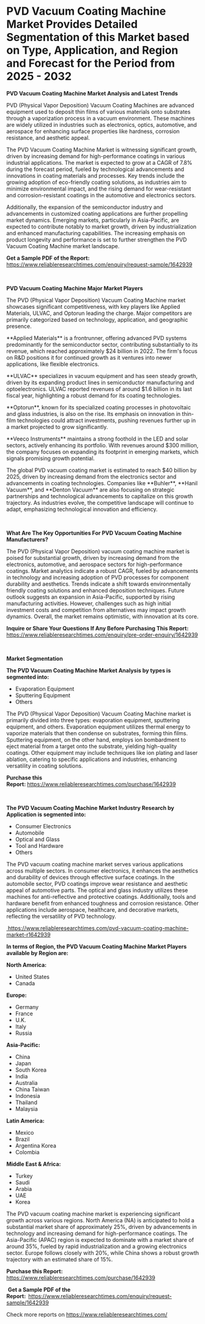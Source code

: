 <p><h1>PVD Vacuum Coating Machine Market Provides Detailed Segmentation of this Market based on Type, Application, and Region and Forecast for the Period from 2025 - 2032</h1></p><p><strong>PVD Vacuum Coating Machine Market Analysis and Latest Trends</strong></p>
<p><p>PVD (Physical Vapor Deposition) Vacuum Coating Machines are advanced equipment used to deposit thin films of various materials onto substrates through a vaporization process in a vacuum environment. These machines are widely utilized in industries such as electronics, optics, automotive, and aerospace for enhancing surface properties like hardness, corrosion resistance, and aesthetic appeal.</p><p>The PVD Vacuum Coating Machine Market is witnessing significant growth, driven by increasing demand for high-performance coatings in various industrial applications. The market is expected to grow at a CAGR of 7.8% during the forecast period, fueled by technological advancements and innovations in coating materials and processes. Key trends include the growing adoption of eco-friendly coating solutions, as industries aim to minimize environmental impact, and the rising demand for wear-resistant and corrosion-resistant coatings in the automotive and electronics sectors.</p><p>Additionally, the expansion of the semiconductor industry and advancements in customized coating applications are further propelling market dynamics. Emerging markets, particularly in Asia-Pacific, are expected to contribute notably to market growth, driven by industrialization and enhanced manufacturing capabilities. The increasing emphasis on product longevity and performance is set to further strengthen the PVD Vacuum Coating Machine market landscape.</p></p>
<p><strong>Get a Sample PDF of the Report:&nbsp;</strong> <a href="https://www.reliableresearchtimes.com/enquiry/request-sample/1642939?utm_campaign=3207&utm_medium=2&utm_source=Github&utm_content=ia&utm_term=06042025&utm_id=pvd-vacuum-coating-machine">https://www.reliableresearchtimes.com/enquiry/request-sample/1642939</a></p>
<p>&nbsp;</p>
<p><strong>PVD Vacuum Coating Machine Major Market Players</strong></p>
<p><p>The PVD (Physical Vapor Deposition) Vacuum Coating Machine market showcases significant competitiveness, with key players like Applied Materials, ULVAC, and Optorun leading the charge. Major competitors are primarily categorized based on technology, application, and geographic presence.</p><p>**Applied Materials** is a frontrunner, offering advanced PVD systems predominantly for the semiconductor sector, contributing substantially to its revenue, which reached approximately $24 billion in 2022. The firm's focus on R&D positions it for continued growth as it ventures into newer applications, like flexible electronics.</p><p>**ULVAC** specializes in vacuum equipment and has seen steady growth, driven by its expanding product lines in semiconductor manufacturing and optoelectronics. ULVAC reported revenues of around $1.6 billion in its last fiscal year, highlighting a robust demand for its coating technologies.</p><p>**Optorun**, known for its specialized coating processes in photovoltaic and glass industries, is also on the rise. Its emphasis on innovation in thin-film technologies could attract investments, pushing revenues further up in a market projected to grow significantly.</p><p>**Veeco Instruments** maintains a strong foothold in the LED and solar sectors, actively enhancing its portfolio. With revenues around $300 million, the company focuses on expanding its footprint in emerging markets, which signals promising growth potential.</p><p>The global PVD vacuum coating market is estimated to reach $40 billion by 2025, driven by increasing demand from the electronics sector and advancements in coating technologies. Companies like **Buhler**, **Hanil Vacuum**, and **Denton Vacuum** are also focusing on strategic partnerships and technological advancements to capitalize on this growth trajectory. As industries evolve, the competitive landscape will continue to adapt, emphasizing technological innovation and efficiency.</p></p>
<p>&nbsp;</p>
<p><strong>What Are The Key Opportunities For PVD Vacuum Coating Machine Manufacturers?</strong></p>
<p><p>The PVD (Physical Vapor Deposition) vacuum coating machine market is poised for substantial growth, driven by increasing demand from the electronics, automotive, and aerospace sectors for high-performance coatings. Market analytics indicate a robust CAGR, fueled by advancements in technology and increasing adoption of PVD processes for component durability and aesthetics. Trends indicate a shift towards environmentally friendly coating solutions and enhanced deposition techniques. Future outlook suggests an expansion in Asia-Pacific, supported by rising manufacturing activities. However, challenges such as high initial investment costs and competition from alternatives may impact growth dynamics. Overall, the market remains optimistic, with innovation at its core.</p></p>
<p><strong>Inquire or Share Your Questions If Any Before Purchasing This Report:</strong> <a href="https://www.reliableresearchtimes.com/enquiry/pre-order-enquiry/1642939?utm_campaign=3207&utm_medium=2&utm_source=Github&utm_content=ia&utm_term=06042025&utm_id=pvd-vacuum-coating-machine">https://www.reliableresearchtimes.com/enquiry/pre-order-enquiry/1642939</a></p>
<p>&nbsp;</p>
<p><strong>Market Segmentation</strong></p>
<p><strong>The PVD Vacuum Coating Machine Market Analysis by types is segmented into:</strong></p>
<p><ul><li>Evaporation Equipment</li><li>Sputtering Equipment</li><li>Others</li></ul></p>
<p><p>The PVD (Physical Vapor Deposition) Vacuum Coating Machine market is primarily divided into three types: evaporation equipment, sputtering equipment, and others. Evaporation equipment utilizes thermal energy to vaporize materials that then condense on substrates, forming thin films. Sputtering equipment, on the other hand, employs ion bombardment to eject material from a target onto the substrate, yielding high-quality coatings. Other equipment may include techniques like ion plating and laser ablation, catering to specific applications and industries, enhancing versatility in coating solutions.</p></p>
<p><strong>Purchase this Report:&nbsp;</strong><a href="https://www.reliableresearchtimes.com/purchase/1642939?utm_campaign=3207&utm_medium=2&utm_source=Github&utm_content=ia&utm_term=06042025&utm_id=pvd-vacuum-coating-machine">https://www.reliableresearchtimes.com/purchase/1642939</a></p>
<p>&nbsp;</p>
<p><strong>The PVD Vacuum Coating Machine Market Industry Research by Application is segmented into:</strong></p>
<p><ul><li>Consumer Electronics</li><li>Automobile</li><li>Optical and Glass</li><li>Tool and Hardware</li><li>Others</li></ul></p>
<p><p>The PVD vacuum coating machine market serves various applications across multiple sectors. In consumer electronics, it enhances the aesthetics and durability of devices through effective surface coatings. In the automobile sector, PVD coatings improve wear resistance and aesthetic appeal of automotive parts. The optical and glass industry utilizes these machines for anti-reflective and protective coatings. Additionally, tools and hardware benefit from enhanced toughness and corrosion resistance. Other applications include aerospace, healthcare, and decorative markets, reflecting the versatility of PVD technology.</p></p>
<p><a href="https://www.reliableresearchtimes.com/pvd-vacuum-coating-machine-market-r1642939?utm_campaign=3207&utm_medium=2&utm_source=Github&utm_content=ia&utm_term=06042025&utm_id=pvd-vacuum-coating-machine">&nbsp;https://www.reliableresearchtimes.com/pvd-vacuum-coating-machine-market-r1642939</a></p>
<p><strong>In terms of Region, the PVD Vacuum Coating Machine Market Players available by Region are:</strong></p>
<p>
    <p> <strong> North America: </strong>
        <ul>
            <li>United States</li>
            <li>Canada</li>
        </ul>
        </p> 
    <p> <strong> Europe: </strong>
        <ul>
            <li>Germany</li>
            <li>France</li>
            <li>U.K.</li>
            <li>Italy</li>
            <li>Russia</li>
        </ul>
        </p> 
    <p> <strong> Asia-Pacific: </strong>
        <ul>
            <li>China</li>
            <li>Japan</li>
            <li>South Korea</li>
            <li>India</li>
            <li>Australia</li>
            <li>China Taiwan</li>
            <li>Indonesia</li>
            <li>Thailand</li>
            <li>Malaysia</li>
        </ul>
        </p> 
    <p> <strong> Latin America: </strong>
        <ul>
            <li>Mexico</li>
            <li>Brazil</li>
            <li>Argentina Korea</li>
            <li>Colombia</li>
        </ul>
        </p> 
    <p> <strong> Middle East & Africa: </strong>
        <ul>
            <li>Turkey</li>
            <li>Saudi</li>
            <li>Arabia</li>
            <li>UAE</li>
            <li>Korea</li>
        </ul>
    </p>
    </p>
<p><p>The PVD vacuum coating machine market is experiencing significant growth across various regions. North America (NA) is anticipated to hold a substantial market share of approximately 25%, driven by advancements in technology and increasing demand for high-performance coatings. The Asia-Pacific (APAC) region is expected to dominate with a market share of around 35%, fueled by rapid industrialization and a growing electronics sector. Europe follows closely with 20%, while China shows a robust growth trajectory with an estimated share of 15%.</p></p>
<p><strong>Purchase this Report: </strong><a href="https://www.reliableresearchtimes.com/purchase/1642939?utm_campaign=3207&utm_medium=2&utm_source=Github&utm_content=ia&utm_term=06042025&utm_id=pvd-vacuum-coating-machine">https://www.reliableresearchtimes.com/purchase/1642939</a></p>
<p>&nbsp;<strong>Get a Sample PDF of the Report:&nbsp;&nbsp;</strong><a href="https://www.reliableresearchtimes.com/enquiry/request-sample/1642939?utm_campaign=3207&utm_medium=2&utm_source=Github&utm_content=ia&utm_term=06042025&utm_id=pvd-vacuum-coating-machine">https://www.reliableresearchtimes.com/enquiry/request-sample/1642939</a></p>
<p><strong></strong></p>
<p>Check more reports on <a href="https://www.reliableresearchtimes.com/?utm_campaign=3207&utm_medium=2&utm_source=Github&utm_content=ia&utm_term=06042025&utm_id=pvd-vacuum-coating-machine">https://www.reliableresearchtimes.com/</a></p>